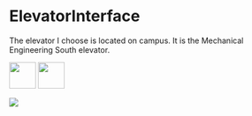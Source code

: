 # ElevatorInterface

The elevator I choose is located on campus. It is the Mechanical Engineering South elevator. 

<img src = "https://github.com/IMG_0864.JPG" width = "48"> <img src = "http://github.om/IMG_0865.JPG" width = "48">

![](Elevator.gif)

